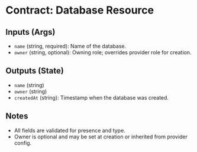 # Contract: Database Resource

## Inputs (Args)
- `name` (string, required): Name of the database.
- `owner` (string, optional): Owning role; overrides provider role for creation.

## Outputs (State)
- `name` (string)
- `owner` (string)
- `createdAt` (string): Timestamp when the database was created.

## Notes
- All fields are validated for presence and type.
- Owner is optional and may be set at creation or inherited from provider config.
